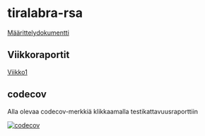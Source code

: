# tiralabra-rsa

[Määrittelydokumentti](https://github.com/joonakauranen/tiralabra-rsa/blob/main/dokumentaatio/maarittelydokumentti.md)

## Viikkoraportit

[Viikko1](https://github.com/joonakauranen/tiralabra-rsa/blob/main/dokumentaatio/viikkoraportit/Viikkoraportti1.md)

## codecov

Alla olevaa codecov-merkkiä klikkaamalla testikattavuusraporttiin

[![codecov](https://codecov.io/gh/joonakauranen/tiralabra-rsa/branch/main/graph/badge.svg?token=0Z1448E5ED)](https://codecov.io/gh/joonakauranen/tiralabra-rsa)
